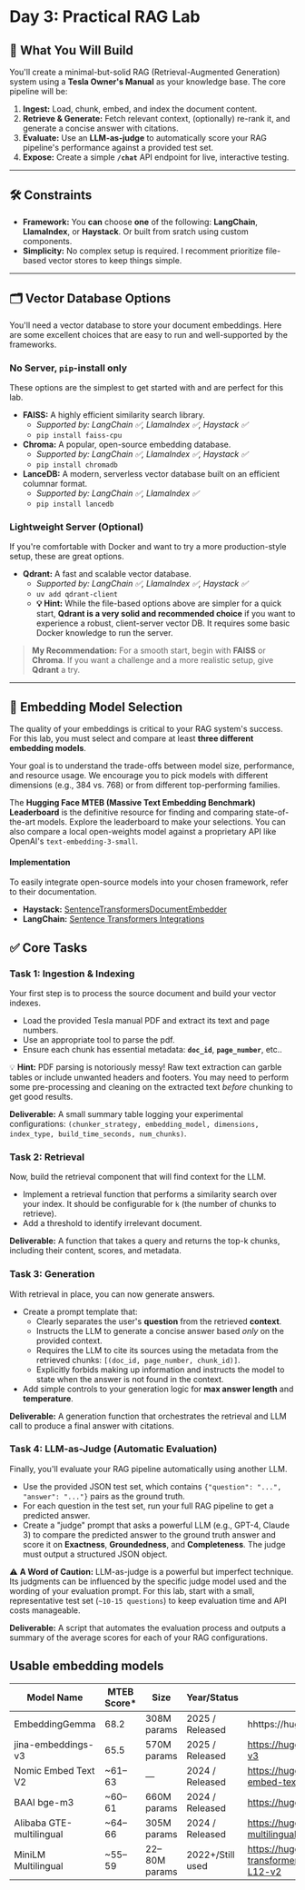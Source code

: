 # Day 3: Practical RAG Lab

## 🎯 What You Will Build

You'll create a minimal-but-solid RAG (Retrieval-Augmented Generation) system using a **Tesla Owner's Manual** as your knowledge base. The core pipeline will be:

1. **Ingest:** Load, chunk, embed, and index the document content.
2. **Retrieve & Generate:** Fetch relevant context, (optionally) re-rank it, and generate a concise answer with citations.
3. **Evaluate:** Use an **LLM-as-judge** to automatically score your RAG pipeline's performance against a provided test set.
4. **Expose:** Create a simple **`/chat`** API endpoint for live, interactive testing.

-----

## 🛠️ Constraints

* **Framework:** You **can** choose **one** of the following: **LangChain**, **LlamaIndex**, or **Haystack**. Or built from sratch using custom components.
* **Simplicity:** No complex setup is required. I recomment prioritize file-based vector stores to keep things simple.

-----

## 🗂️ Vector Database Options

You'll need a vector database to store your document embeddings. Here are some excellent choices that are easy to run and well-supported by the frameworks.

### No Server, `pip`-install only

These options are the simplest to get started with and are perfect for this lab.

* **FAISS:** A highly efficient similarity search library.
  * *Supported by: LangChain ✅, LlamaIndex ✅, Haystack ✅*
  * `pip install faiss-cpu`
* **Chroma:** A popular, open-source embedding database.
  * *Supported by: LangChain ✅, LlamaIndex ✅, Haystack ✅*
  * `pip install chromadb`
* **LanceDB:** A modern, serverless vector database built on an efficient columnar format.
  * *Supported by: LangChain ✅, LlamaIndex ✅*
  * `pip install lancedb`

### Lightweight Server (Optional)

If you're comfortable with Docker and want to try a more production-style setup, these are great options.

* **Qdrant:** A fast and scalable vector database.
  * *Supported by: LangChain ✅, LlamaIndex ✅, Haystack ✅*
  * `uv add qdrant-client`
  * **💡 Hint:** While the file-based options above are simpler for a quick start, **Qdrant is a very solid and recommended choice** if you want to experience a robust, client-server vector DB. It requires some basic Docker knowledge to run the server.

> **My Recommendation:** For a smooth start, begin with **FAISS** or **Chroma**. If you want a challenge and a more realistic setup, give **Qdrant** a try.

-----

## 🧠 Embedding Model Selection

The quality of your embeddings is critical to your RAG system's success. For this lab, you must select and compare at least **three different embedding models**.

Your goal is to understand the trade-offs between model size, performance, and resource usage. We encourage you to pick models with different dimensions (e.g., 384 vs. 768) or from different top-performing families.

The **Hugging Face MTEB (Massive Text Embedding Benchmark) Leaderboard** is the definitive resource for finding and comparing state-of-the-art models. Explore the leaderboard to make your selections. You can also compare a local open-weights model against a proprietary API like OpenAI's `text-embedding-3-small`.

#### Implementation

To easily integrate open-source models into your chosen framework, refer to their documentation.

* **Haystack:** [SentenceTransformersDocumentEmbedder](https://docs.haystack.deepset.ai/docs/sentencetransformersdocumentembedder)
* **LangChain:** [Sentence Transformers Integrations](https://python.langchain.com/docs/integrations/text_embedding/sentence_transformers/)

## ✅ Core Tasks

### Task 1: Ingestion & Indexing

Your first step is to process the source document and build your vector indexes.

* Load the provided Tesla manual PDF and extract its text and page numbers.
* Use an appropriate tool to parse the pdf.
* Ensure each chunk has essential metadata: **`doc_id`**, **`page_number`**, etc..

💡 **Hint:** PDF parsing is notoriously messy\! Raw text extraction can garble tables or include unwanted headers and footers. You may need to perform some pre-processing and cleaning on the extracted text *before* chunking to get good results.

**Deliverable:** A small summary table logging your experimental configurations: `(chunker_strategy, embedding_model, dimensions, index_type, build_time_seconds, num_chunks)`.

### Task 2: Retrieval

Now, build the retrieval component that will find context for the LLM.

* Implement a retrieval function that performs a similarity search over your index. It should be configurable for `k` (the number of chunks to retrieve).
* Add a threshold to identify irrelevant document.

**Deliverable:** A function that takes a query and returns the top-k chunks, including their content, scores, and metadata.

### Task 3: Generation

With retrieval in place, you can now generate answers.

* Create a prompt template that:
  * Clearly separates the user's **question** from the retrieved **context**.
  * Instructs the LLM to generate a concise answer based *only* on the provided context.
  * Requires the LLM to cite its sources using the metadata from the retrieved chunks: `[(doc_id, page_number, chunk_id)]`.
  * Explicitly forbids making up information and instructs the model to state when the answer is not found in the context.
* Add simple controls to your generation logic for **max answer length** and **temperature**.

**Deliverable:** A generation function that orchestrates the retrieval and LLM call to produce a final answer with citations.

### Task 4: LLM-as-Judge (Automatic Evaluation)

Finally, you'll evaluate your RAG pipeline automatically using another LLM.

* Use the provided JSON test set, which contains `{"question": "...", "answer": "..."}` pairs as the ground truth.
* For each question in the test set, run your full RAG pipeline to get a predicted answer.
* Create a "judge" prompt that asks a powerful LLM (e.g., GPT-4, Claude 3) to compare the predicted answer to the ground truth answer and score it on **Exactness**, **Groundedness**, and **Completeness**. The judge must output a structured JSON object.

⚠️ **A Word of Caution:** LLM-as-judge is a powerful but imperfect technique. Its judgments can be influenced by the specific judge model used and the wording of your evaluation prompt. For this lab, start with a small, representative test set (`~10-15 questions`) to keep evaluation time and API costs manageable.


**Deliverable:** A script that automates the evaluation process and outputs a summary of the average scores for each of your RAG configurations.


## Usable embedding models
| Model Name                  | MTEB Score* | Size          | Year/Status           | Hugging Face Repo                                                   |
|-----------------------------|-------------|---------------|-----------------------|---------------------------------------------------------------------|
| EmbeddingGemma              | 68.2        | 308M params   | 2025 / Released       | hhttps://huggingface.co/blog/embeddinggemma         |
| jina-embeddings-v3          | 65.5        | 570M params   | 2025 / Released       | https://huggingface.co/jinaai/jina-embeddings-v3               |
| Nomic Embed Text V2         | ~61–63      | —             | 2024 / Released       | https://huggingface.co/nomic-ai/nomic-embed-text-v2-moe                 |
| BAAI bge-m3                 | ~60–61      | 660M params   | 2024 / Released       | https://huggingface.co/BAAI/bge-m3                                  |
| Alibaba GTE-multilingual    | ~64–66      | 305M params   | 2024 / Released       | https://huggingface.co/Alibaba-NLP/gte-multilingual-base            |
| MiniLM Multilingual         | ~55–59      | 22–80M params | 2022+/Still used      | https://huggingface.co/sentence-transformers/paraphrase-multilingual-MiniLM-L12-v2 |

